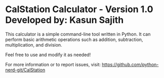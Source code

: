 
CalStation Calculator - Version 1.0
Developed by: Kasun Sajith
============================================
This calculator is a simple command-line tool
written in Python. It can perform basic arithmetic
operations such as addition, subtraction,
multiplication, and division.

Feel free to use and modify it as needed!

For more information or to report issues, visit:
https://github.com/python-nerd-git/CalStation

